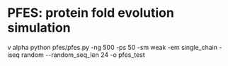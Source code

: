# PFES: protein fold evolution simulation

v alpha
python pfes/pfes.py  -ng 500 -ps 50 -sm weak -em single_chain  -iseq random --random_seq_len 24 -o pfes_test
